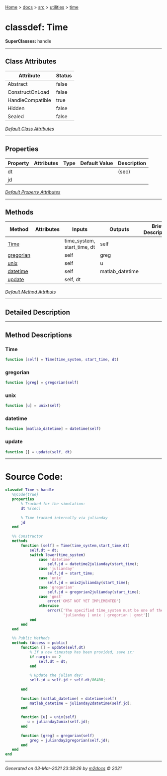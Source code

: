 [Home](../../../index.md) > [docs](../../../docs_index.md) > [src](../../src_index.md) > [utilities](../utilities_index.md) > [time](time_index.md)  


# classdef: Time

**SuperClasses:** handle



 ***

## Class Attributes

| Attribute         | Status   | 
| ----------------- | -------- | 
| Abstract | false | 
| ConstructOnLoad | false | 
| HandleCompatible | true | 
| Hidden | false | 
| Sealed | false | 


[*Default Class Attributes*](https://www.mathworks.com/help/matlab/matlab_oop/class-attributes.html)

 ***

## Properties

| Property | Attributes  | Type | Default Value | Description |
| -------- | ----------- | ---- | ------------- | ----------- |
| dt |   |  |  | (sec) |
| jd |   |  |  |  |

[*Default Property Attributes*](https://www.mathworks.com/help/matlab/matlab_oop/property-attributes.html)

 ***

## Methods

| Method | Attributes | Inputs | Outputs | Brief Description |
| ------ | ---------- | ------ | ------- | ----------------- |
| [Time](#time) |   | time_system, start_time, dt | self |  |
| [gregorian](#gregorian) |   | self | greg |  |
| [unix](#unix) |   | self | u |  |
| [datetime](#datetime) |   | self | matlab_datetime |  |
| [update](#update) |   | self, dt |  |  |


[*Default Method Attributs*](https://www.mathworks.com/help/matlab/matlab_oop/method-attributes.html)

 ***

## Detailed Description



 ***

## Method Descriptions

 ### Time

```matlab
function [self] = Time(time_system, start_time, dt)
```

 ### gregorian

```matlab
function [greg] = gregorian(self)
```

 ### unix

```matlab
function [u] = unix(self)
```

 ### datetime

```matlab
function [matlab_datetime] = datetime(self)
```

 ### update

```matlab
function [] = update(self, dt)
```



 
 *** 

# Source Code:

 ```matlab 
 classdef Time < handle
    %@code{true}
    properties
        % Tracked for the simulation:
        dt %(sec)
        
        % Time tracked internally via julianday
        jd
    end
    
    %% Constructor
    methods
        function [self] = Time(time_system,start_time,dt)
            self.dt = dt;
            switch lower(time_system)
                case 'datetime'
                    self.jd = datetime2julianday(start_time);
                case 'julianday'
                    self.jd = start_time;
                case 'unix'
                    self.jd = unix2julianday(start_time);
                case 'gregorian'
                    self.jd = gregorian2julianday(start_time);
                case 'gmst'
                    error('GMST NOT YET IMPLEMENTED')
                otherwise
                    error(['The specified time_system must be one of the following: \n',...
                           'julianday | unix | gregorian | gmst'])
            end
        end
    end
    
    %% Public Methods
    methods (Access = public)
        function [] = update(self,dt)
            % If a new timestep has been provided, save it:
            if nargin == 2
                self.dt = dt;
            end
            
            % Update the julian day:
            self.jd = self.jd + self.dt/86400;
            
        end
        
        function [matlab_datetime] = datetime(self)
            matlab_datetime = julianday2datetime(self.jd);
        end
        
        function [u] = unix(self)
           u = julianday2unix(self.jd); 
        end
        
        function [greg] = gregorian(self)
            greg = julianday2gregorian(self.jd);
        end
    end
end 
``` 
 
***

*Generated on 03-Mar-2021 23:38:26 by [m2docs](https://github.com/crgnam-research/m2docs) © 2021*
